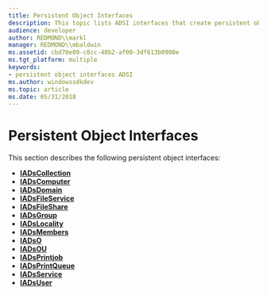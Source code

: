 ```yaml
---
title: Persistent Object Interfaces
description: This topic lists ADSI interfaces that create persistent objects in the directory.
audience: developer
author: REDMOND\\markl
manager: REDMOND\\mbaldwin
ms.assetid: cbd70e89-c8cc-48b2-af00-3df613b0908e
ms.tgt_platform: multiple
keywords:
- persistent object interfaces ADSI
ms.author: windowssdkdev
ms.topic: article
ms.date: 05/31/2018
---
```


# Persistent Object Interfaces

This section describes the following persistent object interfaces:

-   [**IADsCollection**](/windows/desktop/api/Iads/nn-iads-iadscollection)
-   [**IADsComputer**](/windows/desktop/api/Iads/nn-iads-iadscomputer)
-   [**IADsDomain**](/windows/desktop/api/Iads/nn-iads-iadsdomain)
-   [**IADsFileService**](/windows/desktop/api/Iads/nn-iads-iadsfileservice)
-   [**IADsFileShare**](/windows/desktop/api/Iads/nn-iads-iadsfileshare)
-   [**IADsGroup**](/windows/desktop/api/Iads/nn-iads-iadsgroup)
-   [**IADsLocality**](/windows/desktop/api/Iads/nn-iads-iadslocality)
-   [**IADsMembers**](/windows/desktop/api/Iads/nn-iads-iadsmembers)
-   [**IADsO**](/windows/desktop/api/Iads/nn-iads-iadso)
-   [**IADsOU**](/windows/desktop/api/Iads/nn-iads-iadsou)
-   [**IADsPrintjob**](/windows/desktop/api/Iads/nn-iads-iadsprintjob)
-   [**IADsPrintQueue**](/windows/desktop/api/Iads/nn-iads-iadsprintqueue)
-   [**IADsService**](/windows/desktop/api/Iads/nn-iads-iadsservice)
-   [**IADsUser**](/windows/desktop/api/Iads/nn-iads-iadsuser)

 

 





